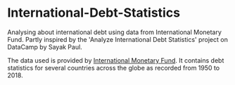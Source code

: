 # International-Debt-Statistics
Analysing about international debt using data from International Monetary Fund. Partly inspired by the 'Analyze International Debt Statistics' project on DataCamp by Sayak Paul. 

The data used is provided by [International Monetary Fund](https://www.imf.org/external/datamapper/CG_DEBT_GDP@GDD/CHN/FRA/DEU/ITA/JPN/GBR/USA). It contains debt statistics for several countries across the globe as recorded from 1950 to 2018.
